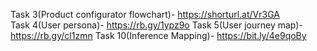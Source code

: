 Task 3(Product configurator flowchart)- https://shorturl.at/Vr3GA														
Task 4(User persona)- https://rb.gy/1ypz9o
Task 5(User journey map)- https://rb.gy/cl1zmn
Task 10(Inference Mapping)- https://bit.ly/4e9qoBy
